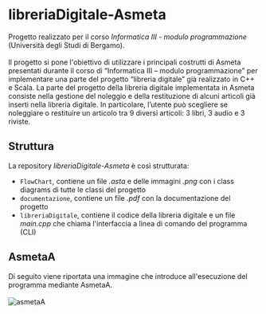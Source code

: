 # libreriaDigitale-Asmeta
Progetto realizzato per il corso *Informatica III - modulo programmazione* (Università degli Studi di Bergamo).<br/><br/>Il progetto si pone l'obiettivo di utilizzare i principali costrutti di Asmeta presentati durante il corso di “Informatica III – modulo programmazione” per implementare una parte del progetto “libreria digitale” già realizzato in C++ e Scala. La parte del progetto della libreria digitale implementata in Asmeta consiste nella gestione del noleggio e della restituzione di alcuni articoli già inserti nella libreria digitale. In particolare, l’utente può scegliere se noleggiare o restituire un articolo tra 9 diversi articoli: 3 libri, 3 audio e 3 riviste.

## Struttura
La repository *libreriaDigitale-Asmeta* è così strutturata:
- `FlowChart`, contiene un file *.asta* e delle immagini *.png* con i class diagrams di tutte le classi del progetto
- `documentazione`, contiene un file *.pdf* con la documentazione del progetto
- `libreriaDigitale`, contiene il codice della libreria digitale e un file *main.cpp* che chiama l'interfaccia a linea di comando del programma (CLI)

## AsmetaA
Di seguito viene riportata una immagine che introduce all'esecuzione del programma mediante AsmetaA.<br/><br/>
![asmetaA](https://user-images.githubusercontent.com/36960844/135135040-66af9883-12fd-4c8d-8f5d-a3f62a3ce6d4.png)
